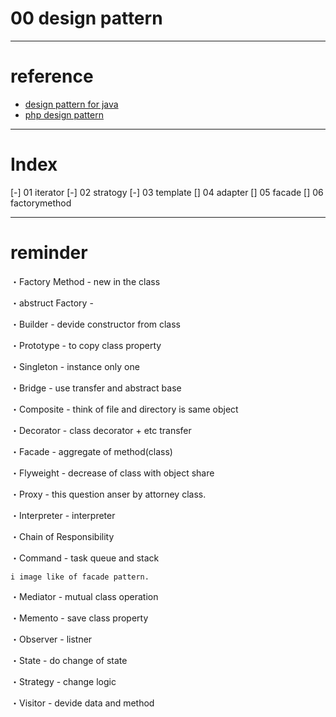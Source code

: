 # 00 design pattern 

---------------

# reference

- [design pattern for java](http://www.techscore.com/tech/DesignPattern/index.html/) 
- [php design pattern](http://d.hatena.ne.jp/shimooka/touch/20141211/1418298136)

---------------

# Index

[-] 01 iterator
[-] 02 stratogy
[-] 03 template
[] 04 adapter
[] 05 facade
[] 06 factorymethod

---------------

# reminder

・Factory Method	- new in the class

・abstruct Factory - 

・Builder - devide constructor from class

・Prototype - to copy class property

・Singleton - instance only one

・Bridge - use transfer and abstract base

・Composite - think of file and directory is same object

・Decorator - class decorator + etc transfer

・Facade - aggregate of method(class)

・Flyweight - decrease of class with object share

・Proxy - this question anser by attorney class.

・Interpreter - interpreter



・Chain of Responsibility

・Command - task queue and stack

	i image like of facade pattern.


・Mediator - mutual class operation

・Memento - save class property

・Observer - listner

・State - do change of state

・Strategy - change logic

・Visitor - devide data and method







